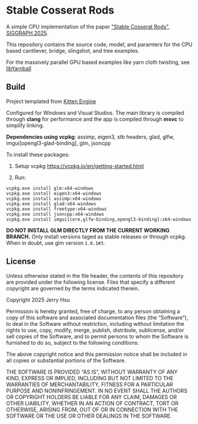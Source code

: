 # Stable Cosserat Rods

A simple CPU implementation of the paper ["Stable Cosserat Rods", SIGGRAPH 2025](https://s2025.siggraph.org/). 

This repository contains the source code, model, and paramters for the CPU based cantilever, bridge, slingshot, and tree examples.

For the massively parallel GPU based examples like yarn cloth twisting, see [libYarnball](https://jerryhsu.io)

## Build
Project templated from [Kitten Engine](https://github.com/jerry060599/KittenEngine/tree/main)

Configured for Windows and Visual Studios. 
The main library is compiled through **clang** for performance and the app is compiled through **msvc** to simplify linking.

**Dependencies using vcpkg**: assimp, eigen3, stb headers, glad, glfw, imgui[opengl3-glad-binding], glm, jsoncpp

To install these packages:

1. Setup vcpkg https://vcpkg.io/en/getting-started.html

2. Run:
```
vcpkg.exe install glm:x64-windows
vcpkg.exe install eigen3:x64-windows
vcpkg.exe install assimp:x64-windows
vcpkg.exe install glad:x64-windows
vcpkg.exe install freetype:x64-windows
vcpkg.exe install jsoncpp:x64-windows
vcpkg.exe install imgui[core,glfw-binding,opengl3-binding]:x64-windows
```

**DO NOT INSTALL GLM DIRECTLY FROM THE CURRENT WORKING BRANCH.**
Only install versions taged as stable releases or through vcpkg. 
When in doubt, use glm version ```1.0.1#3```. 

## License
Unless otherwise stated in the file header, the contents of this repository are provided under the following license. Files that specify a different copyright are governed by the terms indicated therein.

Copyright 2025 Jerry Hsu

Permission is hereby granted, free of charge, to any person obtaining a copy of this software and associated documentation files (the “Software”), to deal in the Software without restriction, including without limitation the rights to use, copy, modify, merge, publish, distribute, sublicense, and/or sell copies of the Software, and to permit persons to whom the Software is furnished to do so, subject to the following conditions:

The above copyright notice and this permission notice shall be included in all copies or substantial portions of the Software.

THE SOFTWARE IS PROVIDED “AS IS”, WITHOUT WARRANTY OF ANY KIND, EXPRESS OR IMPLIED, INCLUDING BUT NOT LIMITED TO THE WARRANTIES OF MERCHANTABILITY, FITNESS FOR A PARTICULAR PURPOSE AND NONINFRINGEMENT. IN NO EVENT SHALL THE AUTHORS OR COPYRIGHT HOLDERS BE LIABLE FOR ANY CLAIM, DAMAGES OR OTHER LIABILITY, WHETHER IN AN ACTION OF CONTRACT, TORT OR OTHERWISE, ARISING FROM, OUT OF OR IN CONNECTION WITH THE SOFTWARE OR THE USE OR OTHER DEALINGS IN THE SOFTWARE.
